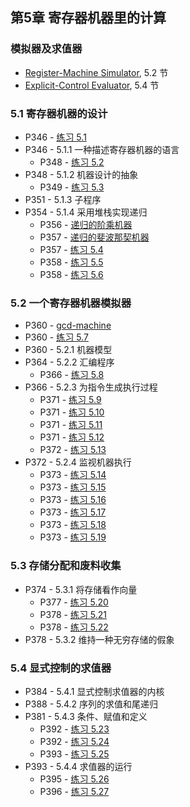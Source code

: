 ## 第5章 寄存器机器里的计算

### 模拟器及求值器

* [Register-Machine Simulator](./ch5-regsim.scm), 5.2 节
* [Explicit-Control Evaluator](./ch5-eceval.scm), 5.4 节

### 5.1 寄存器机器的设计

* P346 - [练习 5.1](./exercise_5_1.md)
* P346 - 5.1.1 一种描述寄存器机器的语言
	* P348 - [练习 5.2](./exercise_5_2.md)
* P348 - 5.1.2 机器设计的抽象
	* P349 - [练习 5.3](./exercise_5_3.md)
* P351 - 5.1.3 子程序
* P354 - 5.1.4 采用堆栈实现递归
	* P356 - [递归的阶乘机器](./fact-machine.scm)
	* P357 - [递归的斐波那契机器](./fib-machine.scm)
	* P357 - [练习 5.4](./exercise_5_4.md)
	* P358 - [练习 5.5](./exercise_5_5.md)
	* P358 - [练习 5.6](./exercise_5_6.md)

### 5.2 一个寄存器机器模拟器

* P360 - [gcd-machine](./gcd-machine.scm)
* P360 - [练习 5.7](./exercise_5_7.scm)
* P360 - 5.2.1 机器模型
* P364 - 5.2.2 汇编程序
	* P366 - [练习 5.8](./exercise_5_8.md)
* P366 - 5.2.3 为指令生成执行过程
	* P371 - [练习 5.9](./exercise_5_9.md)
	* P371 - [练习 5.10](./exercise_5_10.md)
	* P371 - [练习 5.11](./exercise_5_11.md)
	* P371 - [练习 5.12](./exercise_5_12.md)
	* P372 - [练习 5.13](./exercise_5_13.md)
* P372 - 5.2.4 监视机器执行
	* P373 - [练习 5.14](./exercise_5_14.md)
	* P373 - [练习 5.15](./exercise_5_15.scm)
	* P373 - [练习 5.16](./exercise_5_16.scm)
	* P373 - [练习 5.17](./exercise_5_17.scm)
	* P373 - [练习 5.18](./exercise_5_18.scm)
	* P373 - [练习 5.19](./exercise_5_19.scm)

### 5.3 存储分配和废料收集

* P374 - 5.3.1 将存储看作向量
	* P377 - [练习 5.20](./exercise_5_20.md)
	* P378 - [练习 5.21](./exercise_5_21.scm)
	* P378 - [练习 5.22](./exercise_5_22.scm)
* P378 - 5.3.2 维持一种无穷存储的假象

### 5.4 显式控制的求值器

* P384 - 5.4.1 显式控制求值器的内核
* P388 - 5.4.2 序列的求值和尾递归
* P381 - 5.4.3 条件、赋值和定义
	* P392 - [练习 5.23](./exercise_5_23.md)
	* P392 - [练习 5.24](./exercise_5_24.md)
	* P393 - [练习 5.25](./exercise_5_25.md)
* P393 - 5.4.4 求值器的运行
	* P395 - [练习 5.26](./exercise_5_26.md)
	* P396 - [练习 5.27](./exercise_5_27.md)



